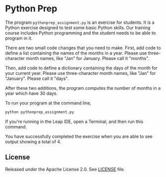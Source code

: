 # Python Prep

The program ``pythonprep_assignment.py`` is an exercise for students.
It is a Python exercise designed to test some basic Python skills.
Our training course includes Python programming and the student needs to be
able to program in it.

There are two small code changes that you need to make. First, add code 
to define a list containing the names of the  months in a year. Please use 
three-character month names, like "Jan" for January.  Please call it "months".

Then, add code to define a dictionary containing the days of the
month for your current year. Please use three-character month names, like
"Jan" for "January". Please call it "days".

After these two additions, the program computes the number of months in a year
which have 30 days.

To run your program at the command line, 

```bash
python pythonprep_assignment.py
```

If you're running in the Leap IDE, open a Terminal, and then run this command.

You have 
successfully completed the exercise when you are able to see output showing 
a total of 4.

## License

Released under the Apache License 2.0. See [LICENSE](LICENSE) file.
